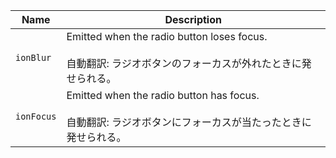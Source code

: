 | Name       | Description                                                                                                        |
| ---------- | ------------------------------------------------------------------------------------------------------------------ |
| `ionBlur`  | Emitted when the radio button loses focus.<br /><br />自動翻訳: ラジオボタンのフォーカスが外れたときに発せられる。 |
| `ionFocus` | Emitted when the radio button has focus.<br /><br />自動翻訳: ラジオボタンにフォーカスが当たったときに発せられる。 |
